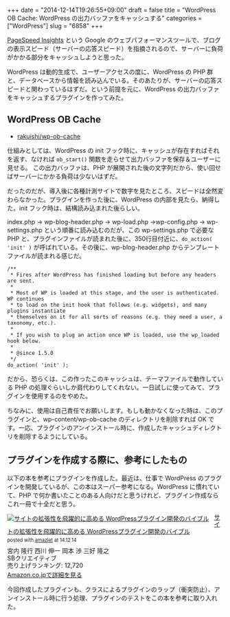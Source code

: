 +++
date = "2014-12-14T19:26:55+09:00"
draft = false
title = "WordPress OB Cache: WordPress の出力バッファをキャッシュする"
categories = ["WordPress"]
slug = "6858"
+++

<a href="https://developers.google.com/speed/pagespeed/insights/" target="_blank">PageSpeed Insights</a> という Google のウェブパフォーマンスツールで、ブログの表示スピード（サーバーの応答スピード）を指摘されるので、サーバーに負荷がかかる部分をキャッシュしようと思った。

WordPress は動的生成で、ユーザーアクセスの度に、WordPress の PHP 群と、データベースから情報を読み込んでいる。そのあたりが、サーバーの応答スピードと関わっているはずだ。という前提を元に、WordPress の出力バッファをキャッシュするプラグインを作ってみた。

<h2>WordPress OB Cache</h2>

<ul><li><a href="https://github.com/rakuishi/wp-ob-cache" target="_blank">rakuishi/wp-ob-cache</a></li></ul>

仕組みとしては、WordPress の init フック時に、キャッシュが存在すればそれを返す、なければ <code>ob_start()</code> 関数を走らせて出力バッファを保存＆ユーザーに見せる。 この出力バッファは、PHP が展開された後の文字列だから、使い回せばサーバーにかかる負荷は少ないはずだ。

だったのだが、導入後に各種計測サイトで数字を見たところ、スピードは全然変わらなかった。プラグインを作った後に、WordPress の内部を見たら、納得した。init フック時は、結構読み込まれた後らしい。

index.php → wp-blog-header.php → wp-load.php →wp-config.php → wp-settings.php という順番に読み込むのだが、この wp-settings.php で必要な PHP と、プラグインファイルが読まれた後に、350行目付近に、<code>do_action( 'init' )</code> が呼ばれている。その後に、wp-blog-header.php からテンプレートファイルが読まれる感じだ。

<pre><code>/**
 * Fires after WordPress has finished loading but before any headers are sent.
 *
 * Most of WP is loaded at this stage, and the user is authenticated. WP continues
 * to load on the init hook that follows (e.g. widgets), and many plugins instantiate
 * themselves on it for all sorts of reasons (e.g. they need a user, a taxonomy, etc.).
 *
 * If you wish to plug an action once WP is loaded, use the wp_loaded hook below.
 *
 * @since 1.5.0
 */
do_action( 'init' );</code></pre>

だから、恐らくは、この作ったこのキャッシュは、テーマファイルで動作している PHP の処理ぐらいしか肩代わりしてくれない。一日試しに使ってみて、プラグインを使用するのをやめた。

ちなみに、使用は自己責任でお願いします。もしも動かなくなった時は、このプラグインと、wp-content/wp-ob-cache のディレクトリを削除すれば OK です。一応、プラグインのアンインストール時に、作成したキャッシュディレクトリを削除するようにしている。

<h2>プラグインを作成する際に、参考にしたもの</h2>

以下の本を参考にプラグインを作成した。最近は、仕事で WordPress のプラグインを開発しているが、この本はスーパー参考になる。WordPress に慣れていて、PHP で何か書いたことのある人向けだと思うけれど、プラグイン作成ならこれ一冊で十全だと思う。

<div class="amazlet-box" style="margin-bottom:0px;"><div class="amazlet-image" style="float:left;margin:0px 12px 1px 0px;"><a href="http://www.amazon.co.jp/exec/obidos/ASIN/4797373520/rakuishi-22/ref=nosim/" name="amazletlink" target="_blank"><img src="http://ecx.images-amazon.com/images/I/51ZXuV1mt8L._SL160_.jpg" alt="サイトの拡張性を飛躍的に高める WordPressプラグイン開発のバイブル" style="border: none;" /></a></div><div class="amazlet-info" style="line-height:120%; margin-bottom: 10px"><div class="amazlet-name" style="margin-bottom:10px;line-height:120%"><a href="http://www.amazon.co.jp/exec/obidos/ASIN/4797373520/rakuishi-22/ref=nosim/" name="amazletlink" target="_blank">サイトの拡張性を飛躍的に高める WordPressプラグイン開発のバイブル</a><div class="amazlet-powered-date" style="font-size:80%;margin-top:5px;line-height:120%">posted with <a href="http://www.amazlet.com/" title="amazlet" target="_blank">amazlet</a> at 14.12.14</div></div><div class="amazlet-detail">宮内 隆行 西川 伸一 岡本 渉 三好 隆之 <br />SBクリエイティブ <br />売り上げランキング: 12,720<br /></div><div class="amazlet-sub-info" style="float: left;"><div class="amazlet-link" style="margin-top: 5px"><a href="http://www.amazon.co.jp/exec/obidos/ASIN/4797373520/rakuishi-22/ref=nosim/" name="amazletlink" target="_blank">Amazon.co.jpで詳細を見る</a></div></div></div><div class="amazlet-footer" style="clear: left"></div></div>

今回作成したプラグインも、クラスによるプラグインのラップ（衝突防止）、アンインストール時に行う処理、プラグインのテストをこの本を参考に取り入れた。
